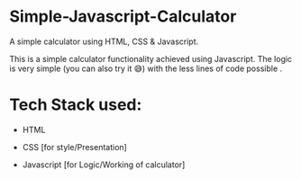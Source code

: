 # Simple-Javascript-Calculator
A simple calculator using HTML, CSS & Javascript.

This is a simple calculator functionality achieved using Javascript. The logic is very simple (you can also try it 😅) with the less lines of code possible .

# Tech Stack used:

- HTML

- CSS [for style/Presentation]

- Javascript [for Logic/Working of calculator]
